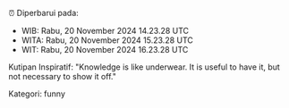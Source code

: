 ⏰ Diperbarui pada:
- WIB: Rabu, 20 November 2024 14.23.28 UTC
- WITA: Rabu, 20 November 2024 15.23.28 UTC
- WIT: Rabu, 20 November 2024 16.23.28 UTC

Kutipan Inspiratif:
"Knowledge is like underwear. It is useful to have it, but not necessary to show it off."


Kategori: funny

